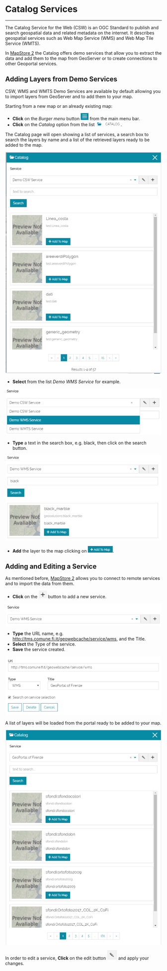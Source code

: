# Catalog Services
******************

The Catalog Service for the Web (CSW) is an OGC Standard to publish and search geospatial data and related metadata on the internet. It describes geospatial services such as Web Map Service (WMS) and Web Map Tile Service (WMTS).

In [MapStore 2](https://mapstore2.geo-solutions.it/mapstore/#/) the Catalog offers demo services that allow you to extract the data and add them to the map from GeoServer or to create connections to other Geoportal services.

Adding Layers from Demo Services
--------------------------------

CSW, WMS and WMTS Demo Services are available by default allowing you to import layers from GeoServer and to add them to your map.

Starting from a new map or an already existing map:

* **Click** on the *Burger menu* button <img src="img/burger.png" style="max-width:25px;" /> from the main menu bar.
* **Click** on the *Catalog* option from the list <img src="img/catalog-option.png" style="max-width:80px;" />.

The Catalog page will open showing a list of services, a search box to search the layers by name and a list of the retrieved layers ready to be added to the map.   

<p align = "center" ><img src="img/catalog-page.png" style="max-width:500px;" /></p>

* **Select** from the list *Demo WMS Service* for example. 

<p align = "center" ><img src="img/service-list.png" style="max-width:500px;" /></p>

* **Type** a text in the search box, e.g. black, then click on the search button. 

<p align = "center" ><img src="img/catalog-search.png" style="max-width:500px;" /></p>

* **Add** the layer to the map clicking on <img src="img/add-to-map.png" style="max-width:80px;" />. 

Adding and Editing a Service
----------------------------

As mentioned before, [MapStore 2](https://mapstore2.geo-solutions.it/mapstore/#/) allows you to connect to remote services and to import the data from them.

* **Click** on the <img src="img/+.png" style="max-width:80px;" /> button to add a new service. 

<p align = "center" ><img src="img/new-service.png" style="max-width:500px;" /></p>

* **Type** the URL name, e.g. http://tms.comune.fi.it/geowebcache/service/wms, and the Title.
* **Select** the Type of the service.
* **Save** the service created. 

<p align = "center" ><img src="img/new-service-firenze.png" style="max-width:500px;" /></p>

A list of layers will be loaded from the portal ready to be added to your map. 

<p align = "center" ><img src="img/catalog-firenze.png" style="max-width:500px;" /></p>

In order to edit a service, **Click** on the edit button <img src="img/edit-service.png" style="max-width:80px;" /> and apply your changes.